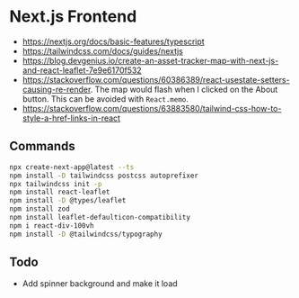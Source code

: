 # Next.js Frontend

- https://nextjs.org/docs/basic-features/typescript
- https://tailwindcss.com/docs/guides/nextjs
- https://blog.devgenius.io/create-an-asset-tracker-map-with-next-js-and-react-leaflet-7e9e6170f532
- https://stackoverflow.com/questions/60386389/react-usestate-setters-causing-re-render.
  The map would flash when I clicked on the About button.
  This can be avoided with `React.memo`.
- https://stackoverflow.com/questions/63883580/tailwind-css-how-to-style-a-href-links-in-react

## Commands

```bash
npx create-next-app@latest --ts
npm install -D tailwindcss postcss autoprefixer
npx tailwindcss init -p
npm install react-leaflet
npm install -D @types/leaflet
npm install zod
npm install leaflet-defaulticon-compatibility
npm i react-div-100vh
npm install -D @tailwindcss/typography
```

## Todo

- Add spinner background and make it load
